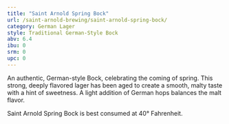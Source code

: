 ```yaml
---
title: "Saint Arnold Spring Bock"
url: /saint-arnold-brewing/saint-arnold-spring-bock/
category: German Lager
style: Traditional German-Style Bock
abv: 6.4
ibu: 0
srm: 0
upc: 0
---
```

An authentic, German-style Bock, celebrating the coming of spring. This strong, deeply flavored lager has been aged to create a smooth, malty taste with a hint of sweetness. A light addition of German hops balances the malt flavor. 

Saint Arnold Spring Bock is best consumed at 40° Fahrenheit.
